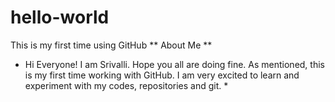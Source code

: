 # hello-world
This is my first time using GitHub
** About Me **
* Hi Everyone! I am Srivalli. Hope you all are doing fine. As mentioned, this is my first time working with GitHub. I am very excited to learn and experiment with my codes, repositories and git. *

